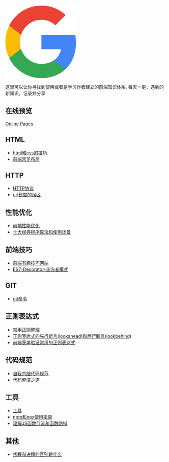 ![icon.jpg](./icon.jpg)

这里可以让你寻找到使用或者是学习作者建立的前端知识体系,
每天一更，遇到的新知识，记录并分享

## 在线预览

[Online Pages](https://weibozzz.github.io/#/)

## HTML

+ [html和css的技巧](./docs/html和css的技巧.md)
+ [前端常见布局](./docs/前端常见布局.md)

## HTTP
+ [HTTP协议](./docs/HTTP协议.md)
+ [url长度的误区](./docs/url长度的误区.md)

## 性能优化
+ [前端性能优化](./docs/前端性能优化.md)
+ [十大经典排序算法和使用场景](./docs/十大经典排序算法和使用场景.md)

## 前端技巧

+ [前端有趣技巧网站](./docs/前端有趣技巧网站.md)
+ [ES7-Decorator-装饰者模式](./docs/ES7-Decorator-装饰者模式.md)

## GIT

+ [git命令](./docs/git.md)

## 正则表达式

+ [常用正则整理](./docs/常用正则整理.md)
+ [正则表达式的先行断言(lookahead)和后行断言(lookbehind)](./docs/正则表达式的先行断言(lookahead)和后行断言(lookbehind).md)
+ [前端表单验证常用的正则表达式](./docs/前端表单验证常用的正则表达式.md)

## 代码规范

+ [自我总结代码规范](./docs/自我总结代码规范.md)
+ [代码整洁之道](./docs/代码整洁之道.md)

## 工具

+ [工具](./docs/工具.md)
+ [npm和npx使用指南](./docs/npm和npx使用指南.md)
+ [理解JS函数节流和函数防抖](./docs/理解JS函数节流和函数防抖.md)

## 其他
+ [线程和进程的区别是什么](./docs/线程和进程的区别是什么.md)

